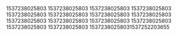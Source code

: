 1537238025803
1537238025803
1537238025803
1537238025803
1537238025803
1537238025803
1537238025803
1537238025803
1537238025803
1537238025803
1537238025803
1537238025803
1537238025803
1537238025803
15372380258031537252203655
